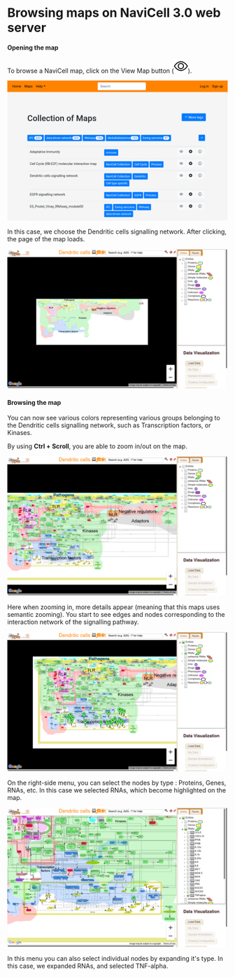 # Browsing maps on NaviCell 3.0 web server

#### Opening the map

To browse a NaviCell map, click on the View Map button (![View map](images/view_map.svg)).

![Public Maps](images/public_maps.png)

In this case, we choose the Dendritic cells signalling network. After clicking, the page of the map loads.

![Dendritic cells map](images/dendritic_map.png)

#### Browsing the map

You can now see various colors representing various groups belonging to the Dendritic cells signalling network, such as Transcription factors, or Kinases.

By using **Ctrl + Scroll**, you are able to zoom in/out on the map. 

![Dendritic cells map, zoomed in](images/dendritic_map_zoom_2.png)

Here when zooming in, more details appear (meaning that this maps uses semantic zooming). You start to see edges and nodes corresponding to the interaction network of the signalling pathway. 

![Dendritic cells map, RNAs singled out](images/dendritic_map_rnas.png)

On the right-side menu, you can select the nodes by type : Proteins, Genes, RNAs, etc. In this case we selected RNAs, which become highlighted on the map.

![Dendritic cells map, TNF-alpha singled out](images/dendritic_map_tnfalpha.png)

In this menu you can also select individual nodes by expanding it's type. In this case, we expanded RNAs, and selected TNF-alpha.
